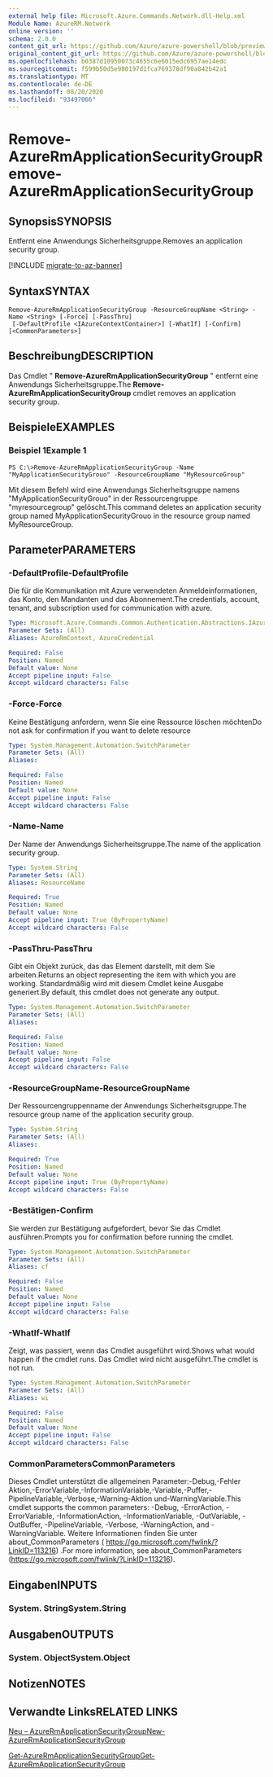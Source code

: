 ```yaml
---
external help file: Microsoft.Azure.Commands.Network.dll-Help.xml
Module Name: AzureRM.Network
online version: ''
schema: 2.0.0
content_git_url: https://github.com/Azure/azure-powershell/blob/preview/src/ResourceManager/Network/Commands.Network/help/Remove-AzureRmApplicationSecurityGroup.md
original_content_git_url: https://github.com/Azure/azure-powershell/blob/preview/src/ResourceManager/Network/Commands.Network/help/Remove-AzureRmApplicationSecurityGroup.md
ms.openlocfilehash: b0387d10950073c4655c6e6015edc6957ae14edc
ms.sourcegitcommit: f599b50d5e980197d1fca769378df90a842b42a1
ms.translationtype: MT
ms.contentlocale: de-DE
ms.lasthandoff: 08/20/2020
ms.locfileid: "93497066"
---
```

# <span data-ttu-id="2df6c-101">Remove-AzureRmApplicationSecurityGroup</span><span class="sxs-lookup"><span data-stu-id="2df6c-101">Remove-AzureRmApplicationSecurityGroup</span></span>

## <span data-ttu-id="2df6c-102">Synopsis</span><span class="sxs-lookup"><span data-stu-id="2df6c-102">SYNOPSIS</span></span>
<span data-ttu-id="2df6c-103">Entfernt eine Anwendungs Sicherheitsgruppe.</span><span class="sxs-lookup"><span data-stu-id="2df6c-103">Removes an application security group.</span></span>

[!INCLUDE [migrate-to-az-banner](../../includes/migrate-to-az-banner.md)]

## <span data-ttu-id="2df6c-104">Syntax</span><span class="sxs-lookup"><span data-stu-id="2df6c-104">SYNTAX</span></span>

```
Remove-AzureRmApplicationSecurityGroup -ResourceGroupName <String> -Name <String> [-Force] [-PassThru]
 [-DefaultProfile <IAzureContextContainer>] [-WhatIf] [-Confirm] [<CommonParameters>]
```

## <span data-ttu-id="2df6c-105">Beschreibung</span><span class="sxs-lookup"><span data-stu-id="2df6c-105">DESCRIPTION</span></span>
<span data-ttu-id="2df6c-106">Das Cmdlet " **Remove-AzureRmApplicationSecurityGroup** " entfernt eine Anwendungs Sicherheitsgruppe.</span><span class="sxs-lookup"><span data-stu-id="2df6c-106">The **Remove-AzureRmApplicationSecurityGroup** cmdlet removes an application security group.</span></span>

## <span data-ttu-id="2df6c-107">Beispiele</span><span class="sxs-lookup"><span data-stu-id="2df6c-107">EXAMPLES</span></span>

### <span data-ttu-id="2df6c-108">Beispiel 1</span><span class="sxs-lookup"><span data-stu-id="2df6c-108">Example 1</span></span>
```
PS C:\>Remove-AzureRmApplicationSecurityGroup -Name "MyApplicationSecurityGrouo" -ResourceGroupName "MyResourceGroup"
```

<span data-ttu-id="2df6c-109">Mit diesem Befehl wird eine Anwendungs Sicherheitsgruppe namens "MyApplicationSecurityGrouo" in der Ressourcengruppe "myresourcegroup" gelöscht.</span><span class="sxs-lookup"><span data-stu-id="2df6c-109">This command deletes an application security group named MyApplicationSecurityGrouo in the resource group named MyResourceGroup.</span></span>

## <span data-ttu-id="2df6c-110">Parameter</span><span class="sxs-lookup"><span data-stu-id="2df6c-110">PARAMETERS</span></span>

### <span data-ttu-id="2df6c-111">-DefaultProfile</span><span class="sxs-lookup"><span data-stu-id="2df6c-111">-DefaultProfile</span></span>
<span data-ttu-id="2df6c-112">Die für die Kommunikation mit Azure verwendeten Anmeldeinformationen, das Konto, den Mandanten und das Abonnement.</span><span class="sxs-lookup"><span data-stu-id="2df6c-112">The credentials, account, tenant, and subscription used for communication with azure.</span></span>

```yaml
Type: Microsoft.Azure.Commands.Common.Authentication.Abstractions.IAzureContextContainer
Parameter Sets: (All)
Aliases: AzureRmContext, AzureCredential

Required: False
Position: Named
Default value: None
Accept pipeline input: False
Accept wildcard characters: False
```

### <span data-ttu-id="2df6c-113">-Force</span><span class="sxs-lookup"><span data-stu-id="2df6c-113">-Force</span></span>
<span data-ttu-id="2df6c-114">Keine Bestätigung anfordern, wenn Sie eine Ressource löschen möchten</span><span class="sxs-lookup"><span data-stu-id="2df6c-114">Do not ask for confirmation if you want to delete resource</span></span>

```yaml
Type: System.Management.Automation.SwitchParameter
Parameter Sets: (All)
Aliases: 

Required: False
Position: Named
Default value: None
Accept pipeline input: False
Accept wildcard characters: False
```

### <span data-ttu-id="2df6c-115">-Name</span><span class="sxs-lookup"><span data-stu-id="2df6c-115">-Name</span></span>
<span data-ttu-id="2df6c-116">Der Name der Anwendungs Sicherheitsgruppe.</span><span class="sxs-lookup"><span data-stu-id="2df6c-116">The name of the application security group.</span></span>

```yaml
Type: System.String
Parameter Sets: (All)
Aliases: ResourceName

Required: True
Position: Named
Default value: None
Accept pipeline input: True (ByPropertyName)
Accept wildcard characters: False
```

### <span data-ttu-id="2df6c-117">-PassThru</span><span class="sxs-lookup"><span data-stu-id="2df6c-117">-PassThru</span></span>
<span data-ttu-id="2df6c-118">Gibt ein Objekt zurück, das das Element darstellt, mit dem Sie arbeiten.</span><span class="sxs-lookup"><span data-stu-id="2df6c-118">Returns an object representing the item with which you are working.</span></span> <span data-ttu-id="2df6c-119">Standardmäßig wird mit diesem Cmdlet keine Ausgabe generiert.</span><span class="sxs-lookup"><span data-stu-id="2df6c-119">By default, this cmdlet does not generate any output.</span></span>

```yaml
Type: System.Management.Automation.SwitchParameter
Parameter Sets: (All)
Aliases: 

Required: False
Position: Named
Default value: None
Accept pipeline input: False
Accept wildcard characters: False
```

### <span data-ttu-id="2df6c-120">-ResourceGroupName</span><span class="sxs-lookup"><span data-stu-id="2df6c-120">-ResourceGroupName</span></span>
<span data-ttu-id="2df6c-121">Der Ressourcengruppenname der Anwendungs Sicherheitsgruppe.</span><span class="sxs-lookup"><span data-stu-id="2df6c-121">The resource group name of the application security group.</span></span>

```yaml
Type: System.String
Parameter Sets: (All)
Aliases: 

Required: True
Position: Named
Default value: None
Accept pipeline input: True (ByPropertyName)
Accept wildcard characters: False
```

### <span data-ttu-id="2df6c-122">-Bestätigen</span><span class="sxs-lookup"><span data-stu-id="2df6c-122">-Confirm</span></span>
<span data-ttu-id="2df6c-123">Sie werden zur Bestätigung aufgefordert, bevor Sie das Cmdlet ausführen.</span><span class="sxs-lookup"><span data-stu-id="2df6c-123">Prompts you for confirmation before running the cmdlet.</span></span>

```yaml
Type: System.Management.Automation.SwitchParameter
Parameter Sets: (All)
Aliases: cf

Required: False
Position: Named
Default value: None
Accept pipeline input: False
Accept wildcard characters: False
```

### <span data-ttu-id="2df6c-124">-WhatIf</span><span class="sxs-lookup"><span data-stu-id="2df6c-124">-WhatIf</span></span>
<span data-ttu-id="2df6c-125">Zeigt, was passiert, wenn das Cmdlet ausgeführt wird.</span><span class="sxs-lookup"><span data-stu-id="2df6c-125">Shows what would happen if the cmdlet runs.</span></span>
<span data-ttu-id="2df6c-126">Das Cmdlet wird nicht ausgeführt.</span><span class="sxs-lookup"><span data-stu-id="2df6c-126">The cmdlet is not run.</span></span>

```yaml
Type: System.Management.Automation.SwitchParameter
Parameter Sets: (All)
Aliases: wi

Required: False
Position: Named
Default value: None
Accept pipeline input: False
Accept wildcard characters: False
```

### <span data-ttu-id="2df6c-127">CommonParameters</span><span class="sxs-lookup"><span data-stu-id="2df6c-127">CommonParameters</span></span>
<span data-ttu-id="2df6c-128">Dieses Cmdlet unterstützt die allgemeinen Parameter:-Debug,-Fehler Aktion,-ErrorVariable,-InformationVariable,-Variable,-Puffer,-PipelineVariable,-Verbose,-Warning-Aktion und-WarningVariable.</span><span class="sxs-lookup"><span data-stu-id="2df6c-128">This cmdlet supports the common parameters: -Debug, -ErrorAction, -ErrorVariable, -InformationAction, -InformationVariable, -OutVariable, -OutBuffer, -PipelineVariable, -Verbose, -WarningAction, and -WarningVariable.</span></span> <span data-ttu-id="2df6c-129">Weitere Informationen finden Sie unter about_CommonParameters ( https://go.microsoft.com/fwlink/?LinkID=113216) .</span><span class="sxs-lookup"><span data-stu-id="2df6c-129">For more information, see about_CommonParameters (https://go.microsoft.com/fwlink/?LinkID=113216).</span></span>

## <span data-ttu-id="2df6c-130">Eingaben</span><span class="sxs-lookup"><span data-stu-id="2df6c-130">INPUTS</span></span>

### <span data-ttu-id="2df6c-131">System. String</span><span class="sxs-lookup"><span data-stu-id="2df6c-131">System.String</span></span>

## <span data-ttu-id="2df6c-132">Ausgaben</span><span class="sxs-lookup"><span data-stu-id="2df6c-132">OUTPUTS</span></span>

### <span data-ttu-id="2df6c-133">System. Object</span><span class="sxs-lookup"><span data-stu-id="2df6c-133">System.Object</span></span>

## <span data-ttu-id="2df6c-134">Notizen</span><span class="sxs-lookup"><span data-stu-id="2df6c-134">NOTES</span></span>

## <span data-ttu-id="2df6c-135">Verwandte Links</span><span class="sxs-lookup"><span data-stu-id="2df6c-135">RELATED LINKS</span></span>

[<span data-ttu-id="2df6c-136">Neu – AzureRmApplicationSecurityGroup</span><span class="sxs-lookup"><span data-stu-id="2df6c-136">New-AzureRmApplicationSecurityGroup</span></span>](./New-AzureRmApplicationSecurityGroup.md)

[<span data-ttu-id="2df6c-137">Get-AzureRmApplicationSecurityGroup</span><span class="sxs-lookup"><span data-stu-id="2df6c-137">Get-AzureRmApplicationSecurityGroup</span></span>](./Get-AzureRmApplicationSecurityGroup.md)
